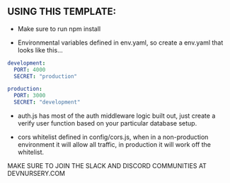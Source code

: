 ## USING THIS TEMPLATE:

- Make sure to run npm install

- Environmental variables defined in env.yaml, so create a env.yaml that looks like this...

```yaml
development:
  PORT: 4000
  SECRET: "production"

production:
  PORT: 3000
  SECRET: "development"
```

- auth.js has most of the auth middleware logic built out, just create a verify user function based on your particular database setup.

- cors whitelist defined in config/cors.js, when in a non-production environment it will allow all traffic, in production it will work off the whitelist.

MAKE SURE TO JOIN THE SLACK AND DISCORD COMMUNITIES AT DEVNURSERY.COM
